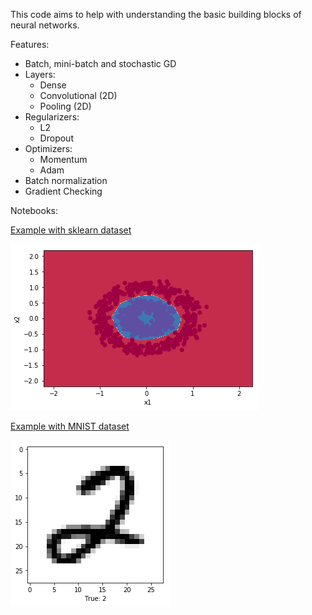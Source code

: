 This code aims to help with understanding the basic building blocks of neural networks. 

Features:
- Batch, mini-batch and stochastic GD
- Layers:
  - Dense
  - Convolutional (2D)
  - Pooling (2D)
- Regularizers:
  - L2
  - Dropout
- Optimizers:
  - Momentum
  - Adam
- Batch normalization
- Gradient Checking

Notebooks:

[Example with sklearn dataset](https://nbviewer.jupyter.org/github/polakowo/numpy-dnn/blob/master/examples/sklearn.ipynb)

![](examples/images/sklearn.png)

[Example with MNIST dataset](https://nbviewer.jupyter.org/github/polakowo/numpy-dnn/blob/master/examples/mnist.ipynb)

![](examples/images/mnist.png)
